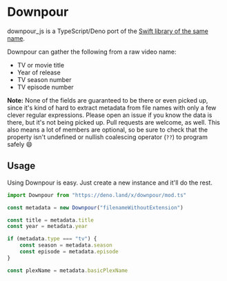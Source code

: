 # Downpour

downpour_js is a TypeScript/Deno port of the [Swift library of the same name](https://github.com/markmals/Downpour).

Downpour can gather the following from a raw video name:

* TV or movie title
* Year of release
* TV season number
* TV episode number

**Note:** None of the fields are guaranteed to be there or even picked up, since it's kind of hard to extract metadata from file names with only a few clever regular expressions. Please open an issue if you know the data is there, but it's not being picked up. Pull requests are welcome, as well. This also means a lot of members are optional, so be sure to check that the property isn't undefined or nullish coalescing operator (`??`) to program safely 😄

## Usage

Using Downpour is easy. Just create a new instance and it'll do the rest.

```typescript
import Downpour from "https://deno.land/x/downpour/mod.ts"

const metadata = new Downpour("filenameWithoutExtension")

const title = metadata.title
const year = metadata.year

if (metadata.type === "tv") {
    const season = metadata.season
    const episode = metadata.episode
}

const plexName = metadata.basicPlexName
```
